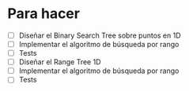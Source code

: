 # Para hacer
- [ ] Diseñar el Binary Search Tree sobre puntos en 1D
- [ ] Implementar el algoritmo de búsqueda por rango
- [ ] Tests
- [ ] Diseñar el Range Tree 1D
- [ ] Implementar el algoritmo de búsqueda por rango
- [ ] Tests
